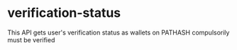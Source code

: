# verification-status
This API gets user's verification status as wallets on PATHASH compulsorily must be verified

